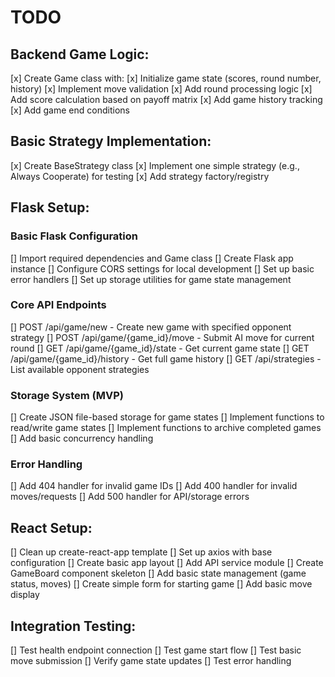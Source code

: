 # TODO

## Backend Game Logic:
[x] Create Game class with:
    [x] Initialize game state (scores, round number, history)
    [x] Implement move validation
    [x] Add round processing logic
    [x] Add score calculation based on payoff matrix
    [x] Add game history tracking
    [x] Add game end conditions

## Basic Strategy Implementation:
[x] Create BaseStrategy class
[x] Implement one simple strategy (e.g., Always Cooperate) for testing
[x] Add strategy factory/registry

## Flask Setup:
### Basic Flask Configuration
 [] Import required dependencies and Game class
 [] Create Flask app instance
 [] Configure CORS settings for local development
 [] Set up basic error handlers
 [] Set up storage utilities for game state management
### Core API Endpoints
 [] POST /api/game/new - Create new game with specified opponent strategy
 [] POST /api/game/{game_id}/move - Submit AI move for current round
 [] GET /api/game/{game_id}/state - Get current game state
 [] GET /api/game/{game_id}/history - Get full game history
 [] GET /api/strategies - List available opponent strategies
### Storage System (MVP)
 [] Create JSON file-based storage for game states
 [] Implement functions to read/write game states
 [] Implement functions to archive completed games
 [] Add basic concurrency handling
### Error Handling
 [] Add 404 handler for invalid game IDs
 [] Add 400 handler for invalid moves/requests
 [] Add 500 handler for API/storage errors


## React Setup:
[] Clean up create-react-app template
[] Set up axios with base configuration
[] Create basic app layout
[] Add API service module
[] Create GameBoard component skeleton
[] Add basic state management (game status, moves)
[] Create simple form for starting game
[] Add basic move display

## Integration Testing:
[] Test health endpoint connection
[] Test game start flow
[] Test basic move submission
[] Verify game state updates
[] Test error handling